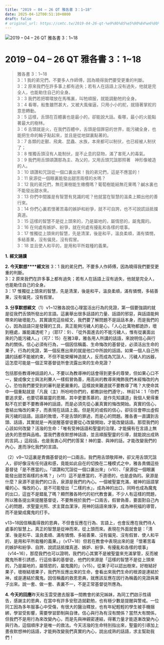 ```yaml
---
title: "2019 – 04 – 26 QT 雅各書 3：1~18"
date: 2025-04-12T00:51:10+0800
draft: false
# original_url: https://cmtc.tw/2019-04-26-qt-%e9%9b%85%e5%90%84%e6%9b%b8-3%ef%bc%9a118
---
```


![2019 – 04 – 26 QT  雅各書 3：1~18](/images/qt.jpg   "2019 – 04 – 26 QT  雅各書 3：1~18")

# 2019 – 04 – 26 QT 雅各書 3：1~18

> 雅各書 3：1~18  
> 3：1 我的弟兄們，不要多人作師傅，因為曉得我們要受更重的判斷。  
> 3：2 原來我們在許多事上都有過失；若有人在話語上沒有過失，他就是完全人，也能勒住自己的全身。  
> 3：3 我們若把嚼環放在馬嘴裏，叫牠順服，就能調動牠的全身。  
> 3：4 看哪，船隻雖然甚大，又被大風催逼，只用小小的舵，就隨著掌舵的意思轉動。  
> 3：5 這樣，舌頭在百體裏也是最小的，卻能說大話。看哪，最小的火能點著最大的樹林。  
> 3：6 舌頭就是火，在我們百體中，舌頭是個罪惡的世界，能污穢全身，也能把生命的輪子點起來，並且是從地獄裏點著的。  
> 3：7 各類的走獸、飛禽、昆蟲、水族，本來都可以制伏，也已經被人制伏了；  
> 3：8 惟獨舌頭沒有人能制伏，是不止息的惡物，滿了害死人的毒氣。  
> 3：9 我們用舌頭頌讚那為主、為父的，又用舌頭咒詛那照著　神形像被造的人。  
> 3：10 頌讚和咒詛從一個口裏出來！我的弟兄們，這是不應當的！  
> 3：11 泉源從一個眼裏能發出甜苦兩樣的水嗎？  
> 3：12 我的弟兄們，無花果樹能生橄欖嗎？葡萄樹能結無花果嗎？鹹水裏也不能發出甜水來。  
> 3：13 你們中間誰是有智慧有見識的呢？他就當在智慧的溫柔上顯出他的善行來。  
> 3：14 你們心裏若懷著苦毒的嫉妒和紛爭，就不可自誇，也不可說謊話抵擋真道。  
> 3：15 這樣的智慧不是從上頭來的，乃是屬地的，屬情慾的，屬鬼魔的。  
> 3：16 在何處有嫉妒、紛爭，就在何處有擾亂和各樣的壞事。  
> 3：17 惟獨從上頭來的智慧，先是清潔，後是和平，溫良柔順，滿有憐憫，多結善果，沒有偏見，沒有假冒。  
> 3：18 並且使人和平的，是用和平所栽種的義果。

**1.** **經文誦讀**

**2. 今天默想****經文**雅 3：1 我的弟兄們，不要多人作師傅，因為曉得我們要受更重的判斷。  
3：2 原來我們在許多事上都有過失；若有人在話語上沒有過失，他就是完全人，也能勒住自己的全身。  
3：17 惟獨從上頭來的智慧，先是清潔，後是和平，溫良柔順，滿有憐憫，多結善果，沒有偏見，沒有假冒。

**3. 分享默想經文**（1）v1~12雅各說信心理當活出行為的見證，第一個要強調的就是從我們舌頭所發出的言語。這裏舉出很多話語的力量、話語的邪惡，與話語能夠帶來的破壞能力。其實讀完這些經文，我們要了解問題不是話話本身，而是我們的心，因為話語只是發聲的工具，真正能夠污穢人的是心，「人心比萬物都詭詐，壞到極處，誰能識透呢？」（耶17：9）、「從外面進去的不能污穢人，惟有從裏面出來的乃能污穢人。」（可7：15）在雅3章，雅各用人所講的話語，來說明信心與行為的關係。信心必須有行為，一個因信稱義、生命悔改的基督徒，必須活出生命的果子，行為的見證，第一個反應出來的就是他口中所說的話語。如果一個人自己所講的話都不能被約束，不但不能榮耀神造就人，反而成為咒詛人、污穢人的凶器，這怎麼可能是一個正常基督徒所會流露出來的生命見證？

包括那些教導神話語的人，不要以為教導神的話會得到更多的尊榮，但如果心口不一，變成像文士與法利賽人一樣假冒偽善，用高尚的教導來掩飾我們未經悔改的內心，恐怕我們要受到的審判是更嚴重的。這樣說來難道就不要教導了嗎？大使命其中一個重點就是「凡我（主）所吩咐你們的，都教訓他們遵守」、林前14：1「你們要追求愛，也要切慕屬靈的恩賜，其中更要羨慕的，是作先知講道」我個人覺得重點不在於要不要教導神的話語，而是必須先從心裏真實的悔改開始。真實的信心，會結出悔改的果子，而表現在話語上面。但是死的或假的信心，卻往往會帶出虛假與污穢的話語。話語的敗壞，不是舌頭的罪過，而是心的問題。雅各書一直講到舌頭、話語，其實就是一再提醒基督徒要從心改變開始，才能改變話語。那麼我們的心該如何改變？活潑的生命：「唯有受神話語和聖靈的治理，才能擁有在言語上無過失的思想與品格。當我們晝夜默想神話語，並且順服聖靈的引導，就能說出成熟的言詞。」這段話，也是我衷心阿們的答案！神的靈、與神的話，才能改變我們的內心，進而淨化我們的言語。

（2）v9~12這裏是責備基督徒的一口兩舌。我們用舌頭敬拜神，卻又用舌頭咒詛人，卻好像沒有任何違和感，竟能如此自在的切換在二種模式之中，雅各責備這些基督徒「是不應當的」。「頌讚和咒詛從一個口裏出來」（v10）、「泉源從一個眼裏能發出甜苦兩樣的水嗎？」（v11）這不是應當的，不道德的，也是虛偽的。泉源是什麼？泉源不是我們的口舌，泉源是我們的內心。一個被聖靈充滿，被神的話語掌權的心、悔改的心，是不可能發出「二樣的水」，成為神的出口，同時也成為魔鬼的出口，這豈不是錯亂了嗎？顯然雅各時代的初代教會裏，不少人有這樣的問題，所以雅各提出來提醒基督徒，不要無視於我們一口兩舌，假冒偽善，要面對自己內心的問題，求聖靈光照、求主寶血潔淨，用神的話語來煉淨，成為神祝福的導管，而不是變成魔鬼的打手。

v13~18因信稱義得救的恩典，不但會反應在行為、言語上，也會反應在我們待人處事的智慧上。真正的智慧是從神而來，從上頭而來。表現在外面就會是：「清潔、後是和平、溫良柔順、滿有憐憫、多結善果、沒有偏見、沒有假冒、使人和平的，是用和平所栽種的義果。」（v17~18）但若在教會中表現出來的是「懷著苦毒的嫉妒和紛爭、自誇、說謊話抵擋真道、嫉妒、紛爭、有擾亂和各樣的壞事」（v14~16），那麼我們也可以證明，我們的心其實不是被聖靈來充滿掌管，反而被魔鬼所牽引誘惑，行這些事的基督徒，他們的來源是「這樣的智慧不是從上頭來的，乃是屬地的，屬情慾的，屬鬼魔的」（v15）。從果子可以認出樹來，好樹結好果子，壞樹結壞果子，我們所反應出來的生命，會看出來我們生命的根源是連結於神，或是連結於魔鬼。因信稱義的救恩恩典，就應該反應在因行為稱義的見證與果子出來。說一套、做一套、表裏不一，不是正常基督徒所應為。

**4. 今天的回應**昨天和玉雲受邀去服事一間教會的弟兄姊妹，為同工們啟示性禱告，感謝主的恩典，在當中有許多安慰造就勸勉，也有極少數是提醒與警戒。一位同工因為多年服事心中受傷，有很大的醫治釋放，也有年紀輕輕的學生被手機捆綁，學習受影響，需要學習節制與自律。信心與行為有沒有關係？當然大有關係，但我們不是用行為來改變內心，而是先與神親密連結，得著力量才能逐漸改變內心與行為，這個順序才是唯一的救法。今天活潑的生命特別指出來，聖靈的引導加上晝夜默想神的話語，才能夠改變我們真實的內心，說出成熟的話語，求主幫助我們！